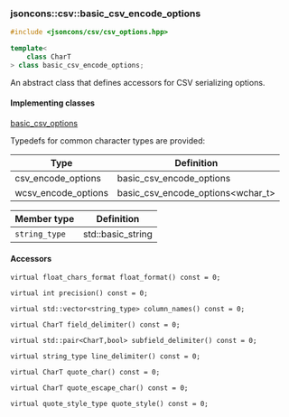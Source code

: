 ### jsoncons::csv::basic_csv_encode_options

```c++
#include <jsoncons/csv/csv_options.hpp>

template< 
    class CharT
> class basic_csv_encode_options;
```

An abstract class that defines accessors for CSV serializing options.

#### Implementing classes

[basic_csv_options](basic_csv_options.md)

Typedefs for common character types are provided:

Type                |Definition
--------------------|------------------------------
csv_encode_options        |basic_csv_encode_options<char>
wcsv_encode_options       |basic_csv_encode_options<wchar_t>

Member type                         |Definition
------------------------------------|------------------------------
`string_type`|std::basic_string<CharT>

#### Accessors

    virtual float_chars_format float_format() const = 0;

    virtual int precision() const = 0;

    virtual std::vector<string_type> column_names() const = 0;

    virtual CharT field_delimiter() const = 0;

    virtual std::pair<CharT,bool> subfield_delimiter() const = 0;

    virtual string_type line_delimiter() const = 0;

    virtual CharT quote_char() const = 0;

    virtual CharT quote_escape_char() const = 0;

    virtual quote_style_type quote_style() const = 0;

